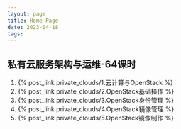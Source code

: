 ```yaml
---
layout: page
title: Home Page
date: 2023-04-18
tags: 
---
```


## 私有云服务架构与运维-64课时

1. {% post_link private_clouds/1.云计算与OpenStack %}
1. {% post_link private_clouds/2.OpenStack基础操作 %}
1. {% post_link private_clouds/3.OpenStack身份管理 %}
1. {% post_link private_clouds/4.OpenStack镜像管理 %}
1. {% post_link private_clouds/5.OpenStack镜像制作 %}
